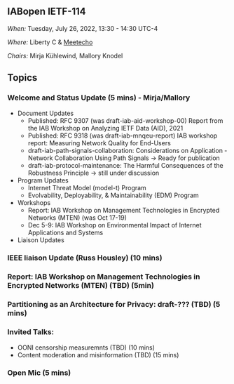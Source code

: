 ## IABopen IETF-114

*When:* Tuesday, July 26, 2022, 13:30 - 14:30 UTC-4

*Where:* Liberty C & [Meetecho](https://meetings.conf.meetecho.com/ietf115/?group=iabopen&short=&item=1)

*Chairs:* Mirja Kühlewind, Mallory Knodel

## Topics

### Welcome and Status Update (5 mins) -  Mirja/Mallory
* Document Updates
  - Published: RFC 9307 (was draft-iab-aid-workshop-00) Report from the IAB Workshop on Analyzing IETF Data (AID), 2021
  - Published: RFC 9318 (was draft-iab-mnqeu-report) IAB workshop report: Measuring Network Quality for End-Users
  - draft-iab-path-signals-collaboration: Considerations on Application - Network Collaboration Using Path Signals -> Ready for publication
  - draft-iab-protocol-maintenance: The Harmful Consequences of the Robustness Principle -> still under discussion
* Program Updates
  - Internet Threat Model (model-t) Program
  - Evolvability, Deployability, & Maintainability (EDM) Program
* Workshops
  - Report: IAB Workshop on Management Technologies in Encrypted Networks (MTEN) (was Oct 17-19)
  - Dec 5-9: IAB Workshop on Environmental Impact of Internet Applications and Systems
* Liaison Updates
  
### IEEE liaison Update (Russ Housley) (10 mins)

### Report: IAB Workshop on Management Technologies in Encrypted Networks (MTEN) (TBD) (5min)

### Partitioning as an Architecture for Privacy: draft-??? (TBD) (5 mins)

### Invited Talks:
* OONI censorship measuremnts (TBD) (10 mins)
* Content moderation and misinformation (TBD) (15 mins)

### Open Mic (5 mins)
